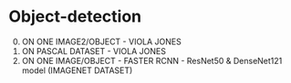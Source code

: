 # Object-detection
0. ON ONE IMAGE2/OBJECT - VIOLA JONES
1. ON PASCAL DATASET - VIOLA JONES
2. ON ONE IMAGE/OBJECT - FASTER RCNN - ResNet50 & DenseNet121 model (IMAGENET DATASET)
